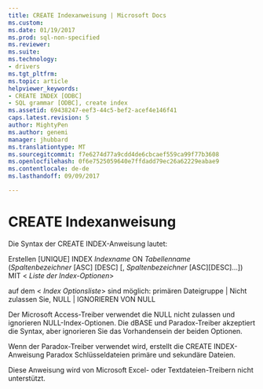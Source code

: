 ```yaml
---
title: CREATE Indexanweisung | Microsoft Docs
ms.custom: 
ms.date: 01/19/2017
ms.prod: sql-non-specified
ms.reviewer: 
ms.suite: 
ms.technology:
- drivers
ms.tgt_pltfrm: 
ms.topic: article
helpviewer_keywords:
- CREATE INDEX [ODBC]
- SQL grammar [ODBC], create index
ms.assetid: 69438247-eef3-44c5-bef2-acef4e146f41
caps.latest.revision: 5
author: MightyPen
ms.author: genemi
manager: jhubbard
ms.translationtype: MT
ms.sourcegitcommit: f7e6274d77a9cdd4de6cbcaef559ca99f77b3608
ms.openlocfilehash: 0f6e7525059640e7ffdadd79ec26a62229eabae9
ms.contentlocale: de-de
ms.lasthandoff: 09/09/2017

---
```

# <a name="create-index-statement"></a>CREATE Indexanweisung
Die Syntax der CREATE INDEX-Anweisung lautet:  
  
 Erstellen [UNIQUE] INDEX *Indexname* ON *Tabellenname* (*Spaltenbezeichner* [ASC] [DESC] [, *Spaltenbezeichner* [ASC][DESC]...]) MIT \< *Liste der Index-Optionen*>  
  
 auf dem \< *Index Optionsliste*> sind möglich: primären Dateigruppe &#124; Nicht zulassen Sie, NULL &#124; IGNORIEREN VON NULL  
  
 Der Microsoft Access-Treiber verwendet die NULL nicht zulassen und ignorieren NULL-Index-Optionen. Die dBASE und Paradox-Treiber akzeptiert die Syntax, aber ignorieren Sie das Vorhandensein der beiden Optionen.  
  
 Wenn der Paradox-Treiber verwendet wird, erstellt die CREATE INDEX-Anweisung Paradox Schlüsseldateien primäre und sekundäre Dateien.  
  
 Diese Anweisung wird von Microsoft Excel- oder Textdateien-Treibern nicht unterstützt.
